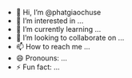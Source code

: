 - 👋 Hi, I’m @phatgiaochuse
- 👀 I’m interested in ...
- 🌱 I’m currently learning ...
- 💞️ I’m looking to collaborate on ...
- 📫 How to reach me ...
- 😄 Pronouns: ...
- ⚡ Fun fact: ...

<!---
phatgiaochuse/phatgiaochuse is a ✨ special ✨ repository because its `README.md` (this file) appears on your GitHub profile.
You can click the Preview link to take a look at your changes.
--->
